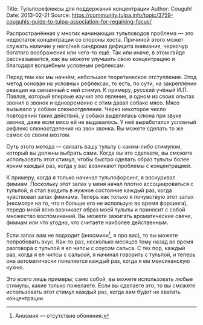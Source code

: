 Title: Тульпорефлексы для поддержания концентрации
Author: Couguhl
Date: 2013-02-21
Source: https://community.tulpa.info/topic/3759-couguhls-guide-to-tulpa-association-for-regaining-focus/

Распространённая у многих начинающих тульповодов проблема — это недостаток концентрации со стороны хоста. Причиной этого может служать наличие у него/неё синдрома дефицита внимания, чересчур богатого воображения или чего-то ещё. Так или иначе, в этом гайде рассказывается, как вы можете улучшить свою концентрацию и благодаря волшебным условным рефлексам.

Перед тем как мы начнём, небольшое теоретическое отступление.
Этод метод основан на условных рефлексах, то есть, по сути, на закреплении реакции на связанный с ней стимул. К примеру, русский учёный И.П. Павлов, который впервые изучил это явление, в одном из своих опытах звонил в звонок и одновременно с этим давал собаке мясо. Мясо вызывало у собаки слюноотделение. Через некоторое число повторений таких действий, у собаки выделялась слюна при звуке звонка, даже если мясо ей не выдавалось. У неё выработался условный рефлекс слюноотделения на звон звонка.
Вы можете сделать то же самое со своим мозгом.

Суть этого метода — связать вашу тульпу с каким-либо стимулом, который вы должны выбрать сами. Когда вы это сделаете, вы сможете использовать этот стимул, чтобы быстро сделать образ тульпы более ярким каждый раз, когда у вас возникают проблемы с концентрацией.

К примеру, когда я только начинал тульпофорсинг, я воскуривал фимиам. Поскольку этот запах у меня начал плотно ассоциироваться с тульпой, я стал входить в нужное состояние каждый раз, когда чувствовал запах фимиама. Теперь как только я почувствую этот запах (несмотря на то, что я больше его не использую во время форсинга), передо мной ясно возникает образ моей тульпы и приносит с собой множество воспоминаний. Вы можете зажигать ароматические свечи, фимиам или что угодно, что считаете наиболее действенным.

Если запах вам не подходит (аносмики[^1], я про вас), то вы можете попробовать вкус. Как-то раз, несколько месяцев тому назад во время разговора с тульпой я ел чипсы с соусом сальса. С тех пор, каждый раз, когда я ел чипсы с сальсой, я начинал говорить с тульпой, и теперь она автоматически появляется каждый раз, когда я ем мексиканскую кухню.

[^1]: Аносмия — отсутствие обоняния.

Это всего лишь примеры; само собой, вы можете использовать любые стимулы, какие только пожелаете. Если вы сделаете это, то вы сможете использовать этот стимул каждый раз, когда вам будет не хватать концентрации.